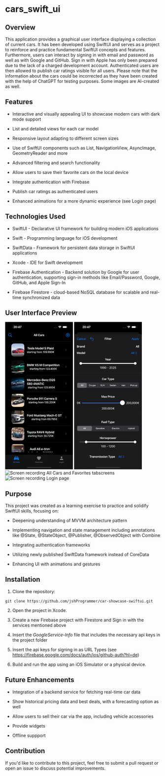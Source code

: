 # cars_swift_ui

## Overview

This application provides a graphical user interface displaying a collection of current cars. It has been developed using SwiftUI and serves as a project to reinforce and practice fundamental SwiftUI concepts and features. Furthermore, users can interact by signing in with email and password as well as with Google and GitHub. Sign in with Apple has only been prepared due to the lack of a charged development account. Authenticated users are then allowed to publish car ratings visible for all users.
Please note that the information about the cars could be incorrected as they have been created with the help of ChatGPT for testing purposes. Some images are AI-created as well.

## Features

- Interactive and visually appealing UI to showcase modern cars with dark mode support

- List and detailed views for each car model

- Responsive layout adapting to different screen sizes

- Use of SwiftUI components such as List, NavigationView, AsyncImage, GeometryReader and more

- Advanced filtering and search functionality

- Allow users to save their favorite cars on the local device

- Integrate authentication with Firebase

- Publish car ratings as authenticated users

- Enhanced animations for a more dynamic experience (see Login page)

## Technologies Used

- SwiftUI - Declarative UI framework for building modern iOS applications

- Swift - Programming language for iOS development

- SwiftData - Framework for persistent data storage in SwiftUI applications

- Xcode - IDE for Swift development

- Firebase Authentication - Backend solution by Google for user authentication, supporting sign-in methods like Email/Password, Google, GitHub, and Apple Sign-In

- Firebase Firestore - cloud-based NoSQL database for scalable and real-time synchronized data

## User Interface Preview
<img src="DarkModeFirstPage.png" width="220" alt="screenshot: first page with cars list" > <img src="DarkModeFilter.png" width="220" alt="screenshot: filter screen with dark mode"> <img src="FavoritesDetailViewScreencast.gif" width="220" alt="Screen recording All Cars and Favorites tabscreens" > <img src="loginPageScreencast.gif" width="220" alt="Screen recording Login page" >

## Purpose

This project was created as a learning exercise to practice and solidify SwiftUI skills, focusing on:

- Deepening understanding of MVVM architecture pattern

- Implementing navigation and state management including annotations like @State, @StateObject, @Publisher, @ObservedObject with Combine

- Integrating authentication frameworks

- Utilizing newly published SwiftData framework instead of CoreData

- Enhancing UI with animations and gestures

## Installation

1. Clone the repository:
```
git clone https://github.com/jshProgrammer/car-showcase-swiftui.git
```
2. Open the project in Xcode.

3. Create a new Firebase project with Firestore and Sign in with the services mentioned above

4. Insert the *GoogleService-Info* file that includes the necessary api keys in the project folder

5. Insert the api keys for signing in as URL Types (see https://firebase.google.com/docs/auth/ios/github-auth?hl=de)
   
6. Build and run the app using an iOS Simulator or a physical device.

## Future Enhancements

- Integration of a backend service for fetching real-time car data

- Show historical pricing data and best deals, with a forecasting option as well

- Allow users to sell their car via the app, including vehicle accessories

- Provide widgets

- Offline suppport

## Contribution

If you'd like to contribute to this project, feel free to submit a pull request or open an issue to discuss potential improvements.
